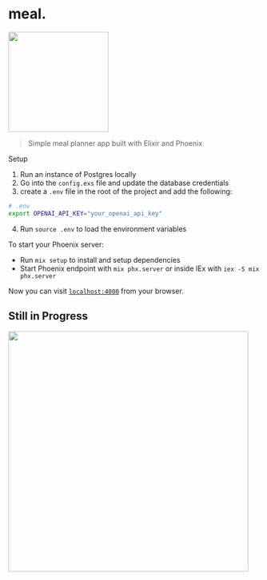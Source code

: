 # meal.
<img src="https://github.com/ryanvu/feed_me/assets/13227428/27eb4dee-b533-4744-925f-aa1ec7c9cf0e" height="200"/>

> Simple meal planner app built with Elixir and Phoenix

Setup
1. Run an instance of Postgres locally
2. Go into the `config.exs` file and update the database credentials
3. create a `.env` file in the root of the project and add the following:
```sh
# .env
export OPENAI_API_KEY="your_openai_api_key"
```
4. Run `source .env` to load the environment variables

To start your Phoenix server:

  * Run `mix setup` to install and setup dependencies
  * Start Phoenix endpoint with `mix phx.server` or inside IEx with `iex -S mix phx.server`

Now you can visit [`localhost:4000`](http://localhost:4000) from your browser.

## Still in Progress
<img src="https://github.com/ryanvu/feed_me/assets/13227428/475989a9-5492-45e6-b35a-b12461289a7b" height="480" />
